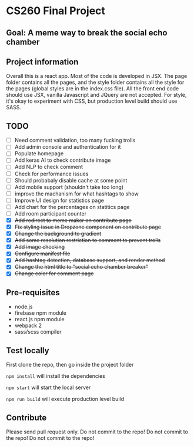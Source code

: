 # CS260 Final Project

## Goal: A meme way to break the social echo chamber

## Project information
Overall this is a react app. Most of the code is developed in JSX. The page folder contains all the pages, and the style folder contains all the style for the pages (global styles are in the index.css file). All the front end code should use JSX, vanilla Javascript and JQuery are not accepted. For style, it's okay to experiment with CSS, but production level build should use SASS.

## TODO
- [ ] Need comment validation, too many fucking trolls
- [ ] Add admin console and authentication for it
- [ ] Populate homepage
- [ ] Add keras AI to check contribute image
- [ ] Add NLP to check comment
- [ ] Check for performance issues
- [ ] Should probabaly disable cache at some point
- [ ] Add mobile support (shouldn't take too long)
- [ ] improve the machanism for what hashtags to show
- [ ] Improve UI design for statistics page
- [ ] Add chart for the percentages on statitics page
- [ ] Add room participant counter
- [x] ~~Add redirect to meme maker on contribute page~~
- [x] ~~Fix styling issue in Dropzone component on contribute page~~
- [x] ~~Change the background to gradient~~
- [x] ~~Add some resolution restriction to comment to prevent trolls~~
- [x] ~~Add image checking~~
- [x] ~~Configure manifest file~~
- [x] ~~Add hashtag detection, database support, and render method~~
- [x] ~~Change the html title to "social echo chamber breaker"~~
- [x] ~~Change color for comment page~~

## Pre-requisites
* node.js
* firebase npm module
* react.js npm module
* webpack 2
* sass/scss compiler

## Test locally
First clone the repo, then go inside the project folder

`npm install` will install the dependencies

`npm start` will start the local server

`npm run build` will execute production level build

## Contribute
Please send pull request only. Do not commit to the repo! Do not commit to the repo! Do not commit to the repo!

